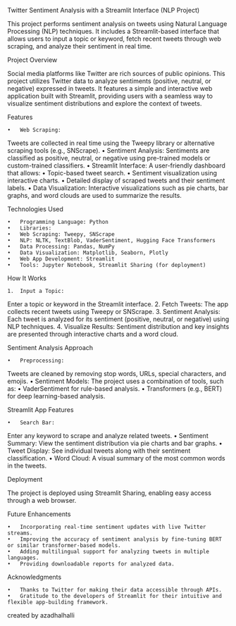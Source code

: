 Twitter Sentiment Analysis with a Streamlit Interface (NLP Project)

This project performs sentiment analysis on tweets using Natural Language Processing (NLP) techniques. It includes a Streamlit-based interface that allows users to input a topic or keyword, fetch recent tweets through web scraping, and analyze their sentiment in real time.

Project Overview

Social media platforms like Twitter are rich sources of public opinions. This project utilizes Twitter data to analyze sentiments (positive, neutral, or negative) expressed in tweets. It features a simple and interactive web application built with Streamlit, providing users with a seamless way to visualize sentiment distributions and explore the context of tweets.

Features

	•	Web Scraping:
Tweets are collected in real time using the Tweepy library or alternative scraping tools (e.g., SNScrape).
	•	Sentiment Analysis:
Sentiments are classified as positive, neutral, or negative using pre-trained models or custom-trained classifiers.
	•	Streamlit Interface:
A user-friendly dashboard that allows:
	•	Topic-based tweet search.
	•	Sentiment visualization using interactive charts.
	•	Detailed display of scraped tweets and their sentiment labels.
	•	Data Visualization:
Interactive visualizations such as pie charts, bar graphs, and word clouds are used to summarize the results.

Technologies Used

	•	Programming Language: Python
	•	Libraries:
	•	Web Scraping: Tweepy, SNScrape
	•	NLP: NLTK, TextBlob, VaderSentiment, Hugging Face Transformers
	•	Data Processing: Pandas, NumPy
	•	Data Visualization: Matplotlib, Seaborn, Plotly
	•	Web App Development: Streamlit
	•	Tools: Jupyter Notebook, Streamlit Sharing (for deployment)

How It Works

	1.	Input a Topic:
Enter a topic or keyword in the Streamlit interface.
	2.	Fetch Tweets:
The app collects recent tweets using Tweepy or SNScrape.
	3.	Sentiment Analysis:
Each tweet is analyzed for its sentiment (positive, neutral, or negative) using NLP techniques.
	4.	Visualize Results:
Sentiment distribution and key insights are presented through interactive charts and a word cloud.

Sentiment Analysis Approach

	•	Preprocessing:
Tweets are cleaned by removing stop words, URLs, special characters, and emojis.
	•	Sentiment Models:
The project uses a combination of tools, such as:
	•	VaderSentiment for rule-based analysis.
	•	Transformers (e.g., BERT) for deep learning-based analysis.

Streamlit App Features

	•	Search Bar:
Enter any keyword to scrape and analyze related tweets.
	•	Sentiment Summary:
View the sentiment distribution via pie charts and bar graphs.
	•	Tweet Display:
See individual tweets along with their sentiment classification.
	•	Word Cloud:
A visual summary of the most common words in the tweets.

Deployment

The project is deployed using Streamlit Sharing, enabling easy access through a web browser.

Future Enhancements

	•	Incorporating real-time sentiment updates with live Twitter streams.
	•	Improving the accuracy of sentiment analysis by fine-tuning BERT or similar transformer-based models.
	•	Adding multilingual support for analyzing tweets in multiple languages.
	•	Providing downloadable reports for analyzed data.


Acknowledgments

	•	Thanks to Twitter for making their data accessible through APIs.
	•	Gratitude to the developers of Streamlit for their intuitive and flexible app-building framework.

 created by azadhalhalli
